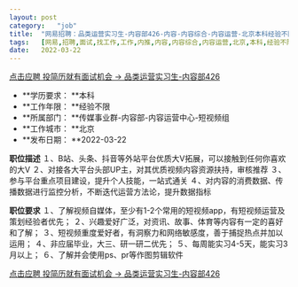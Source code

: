 ```yaml
---
layout:	post
category:	"job"
title:	"网易招聘：品类运营实习生-内容部426-内容-内容综合-内容运营-北京本科经验不限"
tags:	[网易,招聘,面试,找工作,工作,内推,内容,内容综合,内容运营,北京,本科,经验不限]
date:	2022-03-22
---
```


[点击应聘 投简历就有面试机会 -> 品类运营实习生-内容部426](http://mobile.bole.netease.com/bole/boleDetail?id=34009&employeeId=346f03c3cda5f04c&key=all)



- **学历要求： **本科
- **工作年限： **经验不限
- **所属部门： **传媒事业群-内容部-内容运营中心-短视频组
- **工作城市： **北京
- **发布日期： **2022-03-22



**职位描述**
１、B站、头条、抖音等外站平台优质大V拓展，可以接触到任何你喜欢的大V
２、对接各大平台头部UP主，对其优质视频内容资源扶持，审核推荐
３、参与平台重点项目建设，提升个人技能，一站式通关
４、对内容的消费数据、传播数据进行监控分析，不断迭代运营方法论，提升数据指标



**职位要求**
１、了解视频自媒体，至少有1-2个常用的短视频app，有短视频运营及策划经验者优先；
２、兴趣爱好广泛，对资讯、故事、体育等内容有一定的喜好和了解；
３、短视频重度爱好者，有洞察力和网络敏感度，善于捕捉热点并加以运用；
４、非应届毕业，大三、研一研二优先；
５、每周能实习4-5天，能实习3月以上；
６、了解并会使用ps、pr等作图剪辑软件



[点击应聘 投简历就有面试机会 -> 品类运营实习生-内容部426](http://mobile.bole.netease.com/bole/boleDetail?id=34009&employeeId=346f03c3cda5f04c&key=all)